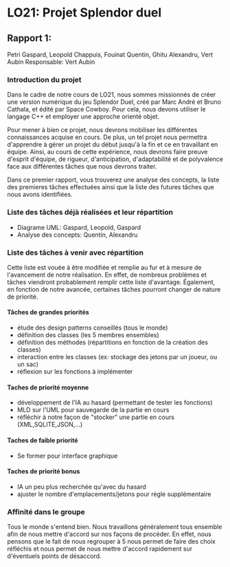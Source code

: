 # LO21: Projet Splendor duel
## Rapport 1: 
Petri Gaspard, Leopold Chappuis, Fouinat Quentin, Ghitu Alexandru, Vert Aubin 
Responsable: Vert Aubin

### Introduction du projet
Dans le cadre de notre cours de LO21, nous sommes missionnés de créer une version numérique 
du jeu Splendor Duel, créé par Marc André et Bruno Cathala, et édité par Space Cowboy.
Pour cela, nous devons utiliser le langage C++ et employer une approche orienté objet.

Pour mener à bien ce projet, nous devrons mobiliser les différentes connaissances acquise en cours.
De plus, un tel projet nous permettra d'apprendre à gérer un projet du début 
jusqu'à la fin et ce en travaillant en équipe.
Ainsi, au cours de cette expérience, nous devrons faire preuve d'esprit d'équipe,
de rigueur, d'anticipation, d'adaptabilité et de polyvalence face aux différentes tâches que nous 
devrons traiter.

Dans ce premier rapport, vous trouverez une analyse des concepts, la liste des premieres tâches effectuées 
ainsi que la liste des futures tâches que nous avons identifiées.

### Liste des tâches déjà réalisées et leur répartition
 - Diagrame UML: Gaspard, Leopold, Gaspard
 - Analyse des concepts: Quentin, Alexandru

### Liste des tâches à venir avec répartition
Cette liste est vouée à être modifiée et remplie au fur et à mesure de l'avancement de notre réalisation. 
En effet, de nombreux problèmes et tâches viendront probablement remplir cette liste d'avantage.
Également, en fonction de notre avancée, certaines tâches pourront changer de nature de priorité. 

#### Tâches de grandes priorités
- étude des design patterns conseillés (tous le monde)
- définition des classes (les 5 membres ensembles)
- définition des méthodes (répartitions en fonction de la création des classes)
- interaction entre les classes (ex: stockage des jetons par un joueur, ou un sac)
- réflexion sur les fonctions à implémenter

#### Taches de priorité moyenne
- développement de l'IA au hasard (permettant de tester les fonctions)
- MLD sur l'UML pour sauvegarde de la partie en cours
- réfléchir à notre façon de "stocker" une partie en cours (XML,SQLITE,JSON,...)

#### Taches de faible priorité
-  Se former pour interface graphique 

#### Taches de priorité bonus
- IA un peu plus recherchée qu'avec du hasard
- ajuster le nombre d'emplacements/jetons pour règle supplémentaire

### Affinité dans le groupe
Tous le monde s'entend bien. Nous travaillons généralement tous ensemble afin de nous mettre d'accord sur nos façons de procéder.
En effet, nous pensons que le fait de nous regrouper à 5 nous permet de faire des choix réfléchis et nous permet de nous mettre d'accord
rapidement sur d'éventuels points de désaccord.